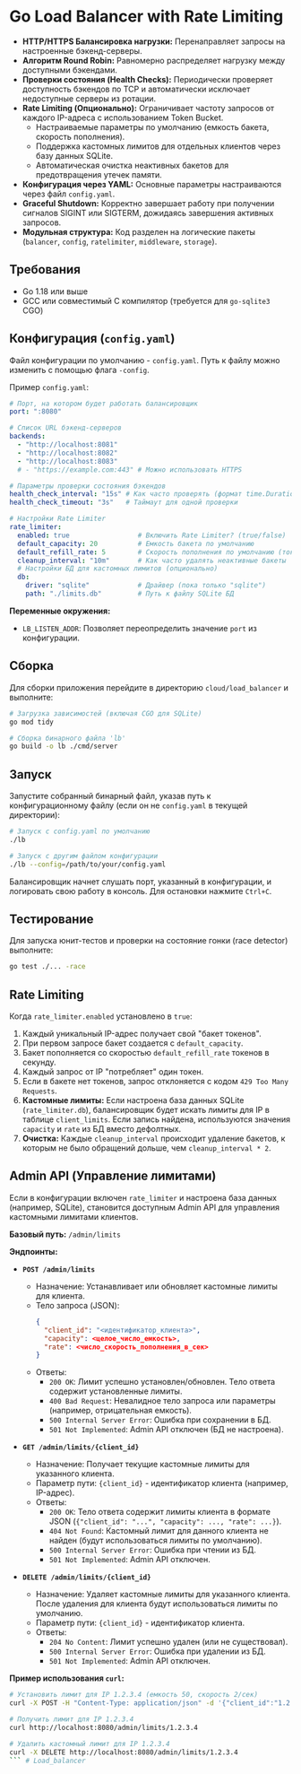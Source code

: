 # Go Load Balancer with Rate Limiting


*   **HTTP/HTTPS Балансировка нагрузки:** Перенаправляет запросы на настроенные бэкенд-серверы.
*   **Алгоритм Round Robin:** Равномерно распределяет нагрузку между доступными бэкендами.
*   **Проверки состояния (Health Checks):** Периодически проверяет доступность бэкендов по TCP и автоматически исключает недоступные серверы из ротации.
*   **Rate Limiting (Опционально):** Ограничивает частоту запросов от каждого IP-адреса с использованием Token Bucket.
    *   Настраиваемые параметры по умолчанию (емкость бакета, скорость пополнения).
    *   Поддержка кастомных лимитов для отдельных клиентов через базу данных SQLite.
    *   Автоматическая очистка неактивных бакетов для предотвращения утечек памяти.
*   **Конфигурация через YAML:** Основные параметры настраиваются через файл `config.yaml`.
*   **Graceful Shutdown:** Корректно завершает работу при получении сигналов SIGINT или SIGTERM, дожидаясь завершения активных запросов.
*   **Модульная структура:** Код разделен на логические пакеты (`balancer`, `config`, `ratelimiter`, `middleware`, `storage`).

## Требования

*   Go 1.18 или выше
*   GCC или совместимый C компилятор (требуется для `go-sqlite3` CGO)

## Конфигурация (`config.yaml`)

Файл конфигурации по умолчанию - `config.yaml`. Путь к файлу можно изменить с помощью флага `-config`.

Пример `config.yaml`:

```yaml
# Порт, на котором будет работать балансировщик
port: ":8080"

# Список URL бэкенд-серверов
backends:
  - "http://localhost:8081"
  - "http://localhost:8082"
  - "http://localhost:8083"
  # - "https://example.com:443" # Можно использовать HTTPS

# Параметры проверки состояния бэкендов
health_check_interval: "15s" # Как часто проверять (формат time.Duration)
health_check_timeout: "3s"   # Таймаут для одной проверки

# Настройки Rate Limiter
rate_limiter:
  enabled: true                 # Включить Rate Limiter? (true/false)
  default_capacity: 20          # Емкость бакета по умолчанию
  default_refill_rate: 5        # Скорость пополнения по умолчанию (токенов/сек)
  cleanup_interval: "10m"       # Как часто удалять неактивные бакеты
  # Настройки БД для кастомных лимитов (опционально)
  db:
    driver: "sqlite"            # Драйвер (пока только "sqlite")
    path: "./limits.db"         # Путь к файлу SQLite БД
```

**Переменные окружения:**

*   `LB_LISTEN_ADDR`: Позволяет переопределить значение `port` из конфигурации.

## Сборка

Для сборки приложения перейдите в директорию `cloud/load_balancer` и выполните:

```bash
# Загрузка зависимостей (включая CGO для SQLite)
go mod tidy

# Сборка бинарного файла 'lb'
go build -o lb ./cmd/server
```

## Запуск

Запустите собранный бинарный файл, указав путь к конфигурационному файлу (если он не `config.yaml` в текущей директории):

```bash
# Запуск с config.yaml по умолчанию
./lb

# Запуск с другим файлом конфигурации
./lb --config=/path/to/your/config.yaml
```

Балансировщик начнет слушать порт, указанный в конфигурации, и логировать свою работу в консоль. Для остановки нажмите `Ctrl+C`.

## Тестирование

Для запуска юнит-тестов и проверки на состояние гонки (race detector) выполните:

```bash
go test ./... -race
```

## Rate Limiting

Когда `rate_limiter.enabled` установлено в `true`:

1.  Каждый уникальный IP-адрес получает свой "бакет токенов".
2.  При первом запросе бакет создается с `default_capacity`.
3.  Бакет пополняется со скоростью `default_refill_rate` токенов в секунду.
4.  Каждый запрос от IP "потребляет" один токен.
5.  Если в бакете нет токенов, запрос отклоняется с кодом `429 Too Many Requests`.
6.  **Кастомные лимиты:** Если настроена база данных SQLite (`rate_limiter.db`), балансировщик будет искать лимиты для IP в таблице `client_limits`. Если запись найдена, используются значения `capacity` и `rate` из БД вместо дефолтных.
7.  **Очистка:** Каждые `cleanup_interval` происходит удаление бакетов, к которым не было обращений дольше, чем `cleanup_interval * 2`.

## Admin API (Управление лимитами)

Если в конфигурации включен `rate_limiter` и настроена база данных (например, SQLite), становится доступным Admin API для управления кастомными лимитами клиентов.

**Базовый путь:** `/admin/limits`

**Эндпоинты:**

*   **`POST /admin/limits`**
    *   Назначение: Устанавливает или обновляет кастомные лимиты для клиента.
    *   Тело запроса (JSON):
        ```json
        {
          "client_id": "<идентификатор_клиента>",
          "capacity": <целое_число_емкость>,
          "rate": <число_скорость_пополнения_в_сек>
        }
        ```
    *   Ответы:
        *   `200 OK`: Лимит успешно установлен/обновлен. Тело ответа содержит установленные лимиты.
        *   `400 Bad Request`: Невалидное тело запроса или параметры (например, отрицательная емкость).
        *   `500 Internal Server Error`: Ошибка при сохранении в БД.
        *   `501 Not Implemented`: Admin API отключен (БД не настроена).

*   **`GET /admin/limits/{client_id}`**
    *   Назначение: Получает текущие кастомные лимиты для указанного клиента.
    *   Параметр пути: `{client_id}` - идентификатор клиента (например, IP-адрес).
    *   Ответы:
        *   `200 OK`: Тело ответа содержит лимиты клиента в формате JSON (`{"client_id": "...", "capacity": ..., "rate": ...}`).
        *   `404 Not Found`: Кастомный лимит для данного клиента не найден (будут использоваться лимиты по умолчанию).
        *   `500 Internal Server Error`: Ошибка при чтении из БД.
        *   `501 Not Implemented`: Admin API отключен.

*   **`DELETE /admin/limits/{client_id}`**
    *   Назначение: Удаляет кастомные лимиты для указанного клиента. После удаления для клиента будут использоваться лимиты по умолчанию.
    *   Параметр пути: `{client_id}` - идентификатор клиента.
    *   Ответы:
        *   `204 No Content`: Лимит успешно удален (или не существовал).
        *   `500 Internal Server Error`: Ошибка при удалении из БД.
        *   `501 Not Implemented`: Admin API отключен.

**Пример использования `curl`:**

```bash
# Установить лимит для IP 1.2.3.4 (емкость 50, скорость 2/сек)
curl -X POST -H "Content-Type: application/json" -d '{"client_id":"1.2.3.4", "capacity":50, "rate":2}' http://localhost:8080/admin/limits

# Получить лимит для IP 1.2.3.4
curl http://localhost:8080/admin/limits/1.2.3.4

# Удалить кастомный лимит для IP 1.2.3.4
curl -X DELETE http://localhost:8080/admin/limits/1.2.3.4
``` # Load_balancer
